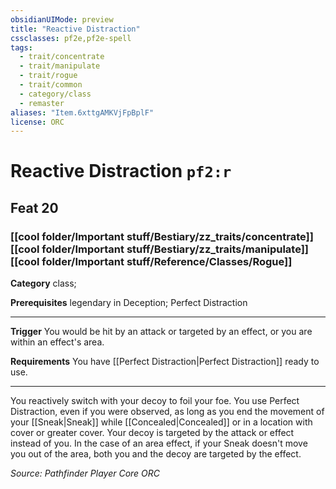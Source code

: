 ```yaml
---
obsidianUIMode: preview
title: "Reactive Distraction"
cssclasses: pf2e,pf2e-spell
tags:
  - trait/concentrate
  - trait/manipulate
  - trait/rogue
  - trait/common
  - category/class
  - remaster
aliases: "Item.6xttgAMKVjFpBplF"
license: ORC
---
```

# Reactive Distraction `pf2:r`
## Feat 20
### [[cool folder/Important stuff/Bestiary/zz_traits/concentrate]][[cool folder/Important stuff/Bestiary/zz_traits/manipulate]][[cool folder/Important stuff/Reference/Classes/Rogue]]

**Category** class; 



**Prerequisites** legendary in Deception; Perfect Distraction
* * *
**Trigger** You would be hit by an attack or targeted by an effect, or you are within an effect's area.

**Requirements** You have [[Perfect Distraction|Perfect Distraction]] ready to use.

* * *

You reactively switch with your decoy to foil your foe. You use Perfect Distraction, even if you were observed, as long as you end the movement of your [[Sneak|Sneak]] while [[Concealed|Concealed]] or in a location with cover or greater cover. Your decoy is targeted by the attack or effect instead of you. In the case of an area effect, if your Sneak doesn't move you out of the area, both you and the decoy are targeted by the effect.

*Source: Pathfinder Player Core*
*ORC*